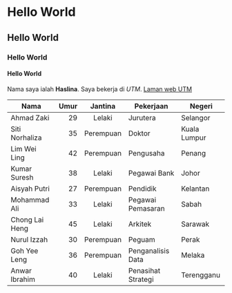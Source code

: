 # Hello World
## Hello World
### Hello World
#### Hello World

Nama saya ialah **Haslina**. Saya bekerja di *UTM*. [Laman web UTM](https://www.utm.my/)

| Nama           | Umur | Jantina | Pekerjaan       | Negeri        |
|----------------|------:|:---------:|-----------------|---------------|
| Ahmad Zaki     | 29   | Lelaki  | Jurutera        | Selangor      |
| Siti Norhaliza | 35   | Perempuan | Doktor         | Kuala Lumpur  |
| Lim Wei Ling   | 42   | Perempuan | Pengusaha      | Penang        |
| Kumar Suresh   | 38   | Lelaki  | Pegawai Bank    | Johor         |
| Aisyah Putri   | 27   | Perempuan | Pendidik       | Kelantan      |
| Mohammad Ali   | 33   | Lelaki  | Pegawai Pemasaran | Sabah       |
| Chong Lai Heng | 45   | Lelaki  | Arkitek         | Sarawak       |
| Nurul Izzah    | 30   | Perempuan | Peguam         | Perak         |
| Goh Yee Leng   | 36   | Perempuan | Penganalisis Data | Melaka     |
| Anwar Ibrahim  | 40   | Lelaki  | Penasihat Strategi | Terengganu |

